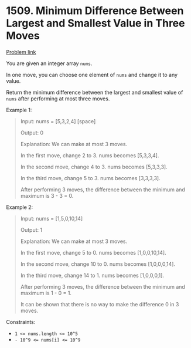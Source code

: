 # 1509. Minimum Difference Between Largest and Smallest Value in Three Moves

[Problem link](https://leetcode.com/problems/minimum-difference-between-largest-and-smallest-value-in-three-moves)

You are given an integer array `nums`.

In one move, you can choose one element of `nums` and change it to any value.

Return the minimum difference between the largest and smallest value of `nums` after performing at most three moves.

 

Example 1:

> Input: nums = [5,3,2,4] [space]
>
> Output: 0
>
> Explanation: We can make at most 3 moves.
>
> In the first move, change 2 to 3. nums becomes [5,3,3,4].
>
> In the second move, change 4 to 3. nums becomes [5,3,3,3].
>
> In the third move, change 5 to 3. nums becomes [3,3,3,3].
>
> After performing 3 moves, the difference between the minimum and maximum is 3 - 3 = 0.

Example 2:

> Input: nums = [1,5,0,10,14]
>
> Output: 1
>
> Explanation: We can make at most 3 moves.
>
> In the first move, change 5 to 0. nums becomes [1,0,0,10,14].
>
> In the second move, change 10 to 0. nums becomes [1,0,0,0,14].
>
> In the third move, change 14 to 1. nums becomes [1,0,0,0,1].
>
> After performing 3 moves, the difference between the minimum and maximum is 1 - 0 = 1.
>
> It can be shown that there is no way to make the difference 0 in 3 moves.
 
Constraints:

- `1 <= nums.length <= 10^5`
- `- 10^9 <= nums[i] <= 10^9`
